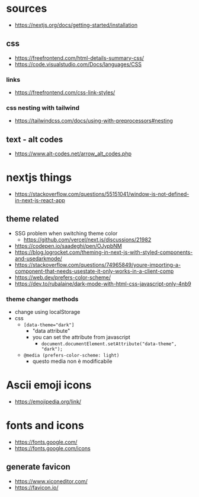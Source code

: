 # sources

- <https://nextjs.org/docs/getting-started/installation>

## css

- <https://freefrontend.com/html-details-summary-css/>
- <https://code.visualstudio.com/Docs/languages/CSS>

### links

- <https://freefrontend.com/css-link-styles/>

### css nesting with tailwind

- <https://tailwindcss.com/docs/using-with-preprocessors#nesting>

## text - alt codes

- <https://www.alt-codes.net/arrow_alt_codes.php>

# nextjs things

- <https://stackoverflow.com/questions/55151041/window-is-not-defined-in-next-js-react-app>

## theme related

- SSG problem when switching theme color
    - <https://github.com/vercel/next.js/discussions/21982>
- <https://codepen.io/saadeghi/pen/OJypbNM>
- <https://blog.logrocket.com/theming-in-next-js-with-styled-components-and-usedarkmode/>
- <https://stackoverflow.com/questions/74965849/youre-importing-a-component-that-needs-usestate-it-only-works-in-a-client-comp>
- <https://web.dev/prefers-color-scheme/>
- <https://dev.to/rubalaine/dark-mode-with-html-css-javascript-only-4nb9>

### theme changer methods

- change using localStorage
- css
    - `[data-theme="dark"]`
        - "data attribute"
        - you can set the attribute from javascript
            - `document.documentElement.setAttribute("data-theme", "dark");`
    - `@media (prefers-color-scheme: light)`
        - questo media non è modificabile  

# Ascii emoji icons

- <https://emojipedia.org/link/>

# fonts and icons

- <https://fonts.google.com/>
- <https://fonts.google.com/icons>

## generate favicon

- <https://www.xiconeditor.com/>
- <https://favicon.io/>